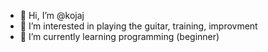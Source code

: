 - 👋 Hi, I’m @kojaj
- 👀 I’m interested in playing the guitar, training, improvment
- 🌱 I’m currently learning programming (beginner)


